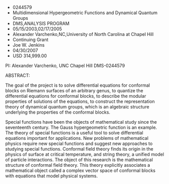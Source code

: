 
* 0244579
* Multidimensional Hypergeometric Functions and Dynamical Quantum Groups
* DMS,ANALYSIS PROGRAM
* 05/15/2003,02/17/2005
* Alexander Varchenko,NC,University of North Carolina at Chapel Hill
* Continuing Grant
* Joe W. Jenkins
* 04/30/2007
* USD 314,999.00



PI: Alexander Varchenko, UNC Chapel Hill DMS-0244579

ABSTRACT:

The goal of the project is to solve differential equations for conformal blocks
on Riemann surfaces of an arbitrary genus, to quantize the differential
equations for conformal blocks, to describe the modular properties of solutions
of the equations, to construct the representation theory of dynamical quantum
groups, which is an algebraic structure underlying the properties of the
conformal blocks.

Special functions have been the objects of mathematical study since the
seventeenth century. The Gauss hypergeometric function is an example. The theory
of special functions is a useful tool to solve differential equations important
for applications. New problems of mathematical physics require new special
functions and suggest new approaches to studying special functions. Conformal
field theory finds its origin in the physics of surface at critical temperature,
and string theory, a unified model of particle interactions. The object of this
research is the mathematical structure of conformal field theory. This theory
explicitly associates a mathematical object called a complex vector space of
conformal blocks with equations that model physical systems.
